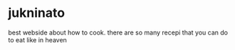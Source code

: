 # jukninato
best webside about how to cook. there are so many recepi that you can do to eat like in heaven
